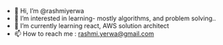 - 👋 Hi, I’m @rashmiyerwa
- 👀 I’m interested in learning- mostly algorithms, and problem solving..
- 🌱 I’m currently learning react, AWS solution architect
- 📫 How to reach me : rashmi.yerwa@gmail.com

<!---
rashmiyerwa/rashmiyerwa is a ✨ special ✨ repository because its `README.md` (this file) appears on your GitHub profile.
You can click the Preview link to take a look at your changes.
--->
